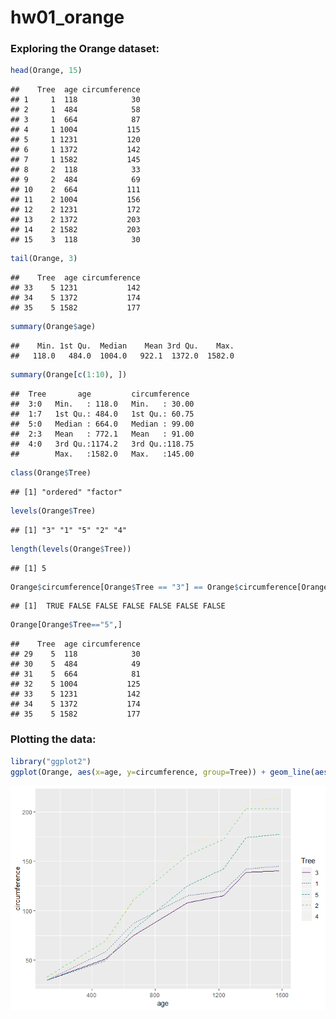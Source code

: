 hw01\_orange
================

### Exploring the Orange dataset:

``` r
head(Orange, 15)
```

    ##    Tree  age circumference
    ## 1     1  118            30
    ## 2     1  484            58
    ## 3     1  664            87
    ## 4     1 1004           115
    ## 5     1 1231           120
    ## 6     1 1372           142
    ## 7     1 1582           145
    ## 8     2  118            33
    ## 9     2  484            69
    ## 10    2  664           111
    ## 11    2 1004           156
    ## 12    2 1231           172
    ## 13    2 1372           203
    ## 14    2 1582           203
    ## 15    3  118            30

``` r
tail(Orange, 3) 
```

    ##    Tree  age circumference
    ## 33    5 1231           142
    ## 34    5 1372           174
    ## 35    5 1582           177

``` r
summary(Orange$age) 
```

    ##    Min. 1st Qu.  Median    Mean 3rd Qu.    Max. 
    ##   118.0   484.0  1004.0   922.1  1372.0  1582.0

``` r
summary(Orange[c(1:10), ])
```

    ##  Tree       age         circumference   
    ##  3:0   Min.   : 118.0   Min.   : 30.00  
    ##  1:7   1st Qu.: 484.0   1st Qu.: 60.75  
    ##  5:0   Median : 664.0   Median : 99.00  
    ##  2:3   Mean   : 772.1   Mean   : 91.00  
    ##  4:0   3rd Qu.:1174.2   3rd Qu.:118.75  
    ##        Max.   :1582.0   Max.   :145.00

``` r
class(Orange$Tree)
```

    ## [1] "ordered" "factor"

``` r
levels(Orange$Tree)
```

    ## [1] "3" "1" "5" "2" "4"

``` r
length(levels(Orange$Tree))
```

    ## [1] 5

``` r
Orange$circumference[Orange$Tree == "3"] == Orange$circumference[Orange$Tree == "1"]
```

    ## [1]  TRUE FALSE FALSE FALSE FALSE FALSE FALSE

``` r
Orange[Orange$Tree=="5",]
```

    ##    Tree  age circumference
    ## 29    5  118            30
    ## 30    5  484            49
    ## 31    5  664            81
    ## 32    5 1004           125
    ## 33    5 1231           142
    ## 34    5 1372           174
    ## 35    5 1582           177

### Plotting the data:

``` r
library("ggplot2")
ggplot(Orange, aes(x=age, y=circumference, group=Tree)) + geom_line(aes(linetype=Tree, color=Tree))
```

![](hw01_orange_files/figure-markdown_github/unnamed-chunk-5-1.png)

